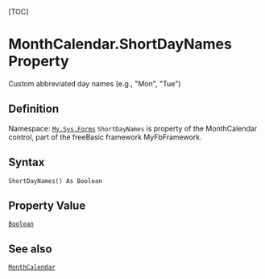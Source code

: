 [TOC]
# MonthCalendar.ShortDayNames Property
Custom abbreviated day names (e.g., "Mon", "Tue")
## Definition
Namespace: [`My.Sys.Forms`](My.Sys.Forms.md)
`ShortDayNames` is property of the MonthCalendar control, part of the freeBasic framework MyFbFramework.
## Syntax
```freeBasic
ShortDayNames() As Boolean
```
## Property Value
[`Boolean`]("https://www.freebasic.net/wiki/KeyPgBoolean")
## See also
[`MonthCalendar`](MonthCalendar.md)
